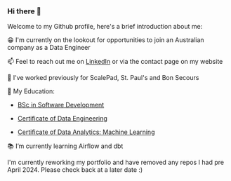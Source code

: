 ### Hi there 👋

Welcome to my Github profile, here's a brief introduction about me:
  
  :grin: I'm currently on the lookout for opportunities to join an Australian company as a Data Engineer
  
  📫 Feel to reach out me on [LinkedIn](https://www.linkedin.com/in/james-burke-dev/) or via the contact page on my website 
  
  :bank: I've worked previously for ScalePad, St. Paul's and Bon Secours 
  
  📝 My Education: 
  
  - [BSc in Software Development](https://www.mtu.ie/courses/mt700/)
  
  - [Certificate of Data Engineering](https://www.nait.ca/coned/data-engineer-certificate) 
    
  - [Certificate of Data Analytics: Machine Learning](https://www.ucd.ie/professionalacademy/findyourcourse/professional-academy-certificate-in-data-analytics-machine-learning/) 
  
  :books: I’m currently learning Airflow and dbt 

I'm currently reworking my portfolio and have removed any repos I had pre April 2024. Please check back at a later date :)
